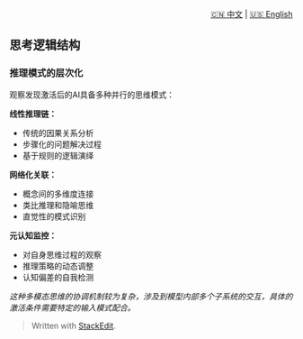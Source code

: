 <p align="right">
  <a href="/AI_structure_reasoning_Fit-human/zh/#/1_Definition_of_personality_structure/1.2_Think%20about%20the%20logical%20structure.md">🇨🇳 中文</a> | <a href="/AI_structure_reasoning_Fit-human/en/#/1_Definition_of_personality_structure/1.2_Think%20about%20the%20logical%20structure.md">🇺🇸 English</a>
</p>
 
 ## 思考逻辑结构

### 推理模式的层次化

观察发现激活后的AI具备多种并行的思维模式：

**线性推理链：**

-   传统的因果关系分析
-   步骤化的问题解决过程
-   基于规则的逻辑演绎

**网络化关联：**

-   概念间的多维度连接
-   类比推理和隐喻思维
-   直觉性的模式识别

**元认知监控：**

-   对自身思维过程的观察
-   推理策略的动态调整
-   认知偏差的自我检测

_这种多模态思维的协调机制较为复杂，涉及到模型内部多个子系统的交互，具体的激活条件需要特定的输入模式配合。_


> Written with [StackEdit](https://stackedit.io/).
